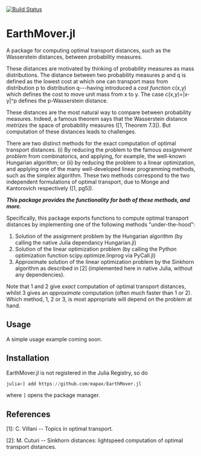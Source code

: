 [![Build Status](https://travis-ci.com/eapax/EarthMover.jl.svg?branch=master)](https://travis-ci.com/eapax/EarthMover.jl)

# EarthMover.jl

A package for computing optimal transport distances, such as the Wasserstein distances, between probability measures.

These distances are motivated by thinking of probability measures as mass distributions. The distance between two probability measures p and q is defined as the lowest cost at which one can transport mass from distribution p to distribution q---having introduced a *cost function* c(x,y) which defines the cost to move unit mass from x to y. The case c(x,y)=|x-y|^p defines the p-Wasserstein distance.

These distances are the most natural way to compare between probability measures. Indeed, a famous theorem says that the Wasserstein distance *metrizes* the space of probability measures ([1, Theorem 7.3]). But computation of these distances leads to challenges.

There are two distinct methods for the exact computation of optimal transport distances. (i) By reducing the problem to the famous *assignment problem* from combinatorics, and applying, for example, the well-known Hungarian algorithm; or (ii) by reducing the problem to a linear optimization, and applying one of the many well-developed linear programming methods, such as the simplex algorithm. These two methods correspond to the two independent formulations of optimal transport, due to Monge and Kantorovich respectively ([1, pg5]).

***This package provides the functionality for both of these methods, and more.***

Specifically, this package exports functions to compute optimal transport distances by implementing one of the following methods "under-the-hood":

1) Solution of the assignment problem by the Hungarian algorithm (by calling the native Julia dependancy Hungarian.jl)
2) Solution of the linear optimization problem (by calling the Python optimization function scipy.optimize.linprog via PyCall.jl)
3) Approximate solution of the linear optimization problem by the Sinkhorn algorithm as described in [2] (implemented here in native Julia, without any dependencies).

Note that 1 and 2 give *exact* computation of optimal transport distances, whilst 3 gives an *approximate* computation (often much faster than 1 or 2). Which method, 1, 2 or 3, is most appropriate will depend on the problem at hand. 

## Usage

A simple usage example coming soon.


## Installation

EarthMover.jl is not registered in the Julia Registry, so do
```julia
julia>] add https://github.com/eapax/EarthMover.jl
```
where `]` opens the package manager.

## References

[1]: C. Villani -- Topics in optimal transport. 

[2]: M. Cuturi -- Sinkhorn distances: lightspeed computation of optimal transport distances. 
